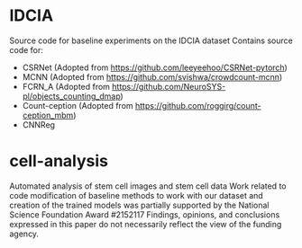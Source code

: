 # IDCIA
Source code for baseline experiments on the IDCIA dataset
Contains source code for:
  * CSRNet (Adopted from https://github.com/leeyeehoo/CSRNet-pytorch)
  * MCNN (Adopted from https://github.com/svishwa/crowdcount-mcnn)
  * FCRN_A (Adopted from https://github.com/NeuroSYS-pl/objects_counting_dmap)
  * Count-ception (Adopted from https://github.com/roggirg/count-ception_mbm)
  * CNNReg
  
# cell-analysis
Automated analysis of stem cell images and stem cell data
Work related to code modification of baseline methods to work with our dataset and creation of the trained models was partially supported by the National Science Foundation Award #2152117
Findings, opinions, and conclusions expressed in this paper do not necessarily reflect the view of the funding agency.
 
